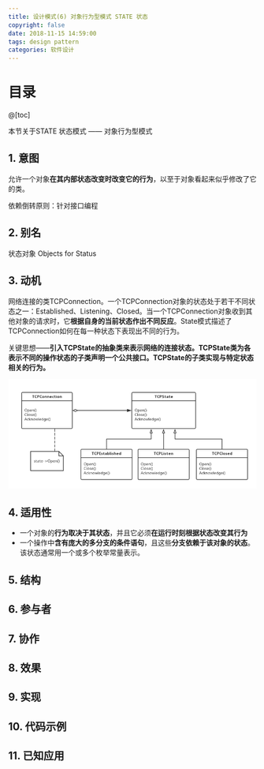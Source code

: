 ```yaml
---
title: 设计模式(6) 对象行为型模式 STATE 状态
copyright: false
date: 2018-11-15 14:59:00
tags: design pattern
categories: 软件设计
---
```


# 目录

@[toc]



本节关于STATE 状态模式 —— 对象行为型模式



## 1. 意图

允许一个对象**在其内部状态改变时改变它的行为**，以至于对象看起来似乎修改了它的类。

依赖倒转原则：针对接口编程



## 2. 别名

状态对象 Objects for Status



## 3. 动机

网络连接的类TCPConnection。一个TCPConnection对象的状态处于若干不同状态之一：Established、Listening、Closed。当一个TCPConnection对象收到其他对象的请求时，它**根据自身的当前状态作出不同反应**。State模式描述了TCPConnection如何在每一种状态下表现出不同的行为。

关键思想——**引入TCPState的抽象类来表示网络的连接状态。TCPState类为各表示不同的操作状态的子类声明一个公共接口。TCPState的子类实现与特定状态相关的行为。**

![](https://raw.githubusercontent.com/ShortPupil/ShortPupil.github.io/hexo/source/_posts/pictures/state_1.png)



## 4. 适用性

- 一个对象的**行为取决于其状态**，并且它必须**在运行时刻根据状态改变其行为**
- 一个操作中**含有庞大的多分支的条件语句**，且这些**分支依赖于该对象的状态**。该状态通常用一个或多个枚举常量表示。



## 5. 结构

## 6. 参与者

## 7. 协作

## 8. 效果

## 9. 实现

## 10. 代码示例

## 11. 已知应用

